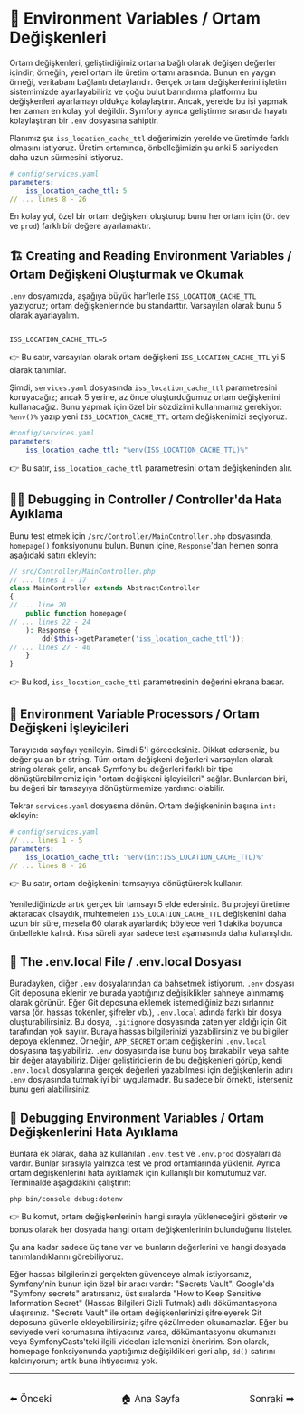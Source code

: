 # 🌱 Environment Variables / Ortam Değişkenleri

Ortam değişkenleri, geliştirdiğimiz ortama bağlı olarak değişen değerler içindir; örneğin, yerel ortam ile üretim ortamı arasında. Bunun en yaygın örneği, veritabanı bağlantı detaylarıdır. Gerçek ortam değişkenlerini işletim sistemimizde ayarlayabiliriz ve çoğu bulut barındırma platformu bu değişkenleri ayarlamayı oldukça kolaylaştırır. Ancak, yerelde bu işi yapmak her zaman en kolay yol değildir. Symfony ayrıca geliştirme sırasında hayatı kolaylaştıran bir `.env` dosyasına sahiptir.

Planımız şu: `iss_location_cache_ttl` değerimizin yerelde ve üretimde farklı olmasını istiyoruz. Üretim ortamında, önbelleğimizin şu anki 5 saniyeden daha uzun sürmesini istiyoruz.

```yaml
# config/services.yaml
parameters:
    iss_location_cache_ttl: 5
// ... lines 8 - 26
```

En kolay yol, özel bir ortam değişkeni oluşturup bunu her ortam için (ör. `dev` ve `prod`) farklı bir değere ayarlamaktır.

## 🏗️ Creating and Reading Environment Variables / Ortam Değişkeni Oluşturmak ve Okumak

`.env` dosyamızda, aşağıya büyük harflerle `ISS_LOCATION_CACHE_TTL` yazıyoruz; ortam değişkenlerinde bu standarttır. Varsayılan olarak bunu 5 olarak ayarlayalım.

```dotenv

ISS_LOCATION_CACHE_TTL=5
```

👉 Bu satır, varsayılan olarak ortam değişkeni `ISS_LOCATION_CACHE_TTL`'yi 5 olarak tanımlar.

Şimdi, `services.yaml` dosyasında `iss_location_cache_ttl` parametresini koruyacağız; ancak 5 yerine, az önce oluşturduğumuz ortam değişkenini kullanacağız. Bunu yapmak için özel bir sözdizimi kullanmamız gerekiyor: `%env()%` yazıp yeni `ISS_LOCATION_CACHE_TTL` ortam değişkenimizi seçiyoruz.

```yaml
#config/services.yaml
parameters:
    iss_location_cache_ttl: "%env(ISS_LOCATION_CACHE_TTL)%"
```

👉 Bu satır, `iss_location_cache_ttl` parametresini ortam değişkeninden alır.

## 🧑‍💻 Debugging in Controller / Controller'da Hata Ayıklama

Bunu test etmek için `/src/Controller/MainController.php` dosyasında, `homepage()` fonksiyonunu bulun. Bunun içine, `Response`'dan hemen sonra aşağıdaki satırı ekleyin:

```php
// src/Controller/MainController.php
// ... lines 1 - 17
class MainController extends AbstractController
{
// ... line 20
    public function homepage(
// ... lines 22 - 24
    ): Response {
        dd($this->getParameter('iss_location_cache_ttl'));
// ... lines 27 - 40
    }
}
```

👉 Bu kod, `iss_location_cache_ttl` parametresinin değerini ekrana basar.

## 🧪 Environment Variable Processors / Ortam Değişkeni İşleyicileri

Tarayıcıda sayfayı yenileyin. Şimdi 5'i göreceksiniz. Dikkat ederseniz, bu değer şu an bir string. Tüm ortam değişkeni değerleri varsayılan olarak string olarak gelir, ancak Symfony bu değerleri farklı bir tipe dönüştürebilmemiz için "ortam değişkeni işleyicileri" sağlar. Bunlardan biri, bu değeri bir tamsayıya dönüştürmemize yardımcı olabilir.

Tekrar `services.yaml` dosyasına dönün. Ortam değişkeninin başına `int:` ekleyin:

```yaml
# config/services.yaml
// ... lines 1 - 5
parameters:
    iss_location_cache_ttl: '%env(int:ISS_LOCATION_CACHE_TTL)%'
// ... lines 8 - 26
```

👉 Bu satır, ortam değişkenini tamsayıya dönüştürerek kullanır.

Yenilediğinizde artık gerçek bir tamsayı 5 elde edersiniz. Bu projeyi üretime aktaracak olsaydık, muhtemelen `ISS_LOCATION_CACHE_TTL` değişkenini daha uzun bir süre, mesela 60 olarak ayarlardık; böylece veri 1 dakika boyunca önbellekte kalırdı. Kısa süreli ayar sadece test aşamasında daha kullanışlıdır.

## 📄 The .env.local File / .env.local Dosyası

Buradayken, diğer `.env` dosyalarından da bahsetmek istiyorum. `.env` dosyası Git deposuna eklenir ve burada yaptığınız değişiklikler sahneye alınmamış olarak görünür. Eğer Git deposuna eklemek istemediğiniz bazı sırlarınız varsa (ör. hassas tokenler, şifreler vb.), `.env.local` adında farklı bir dosya oluşturabilirsiniz. Bu dosya, `.gitignore` dosyasında zaten yer aldığı için Git tarafından yok sayılır. Buraya hassas bilgilerinizi yazabilirsiniz ve bu bilgiler depoya eklenmez. Örneğin, `APP_SECRET` ortam değişkenini `.env.local` dosyasına taşıyabiliriz. `.env` dosyasında ise bunu boş bırakabilir veya sahte bir değer atayabiliriz. Diğer geliştiricilerin de bu değişkenleri görüp, kendi `.env.local` dosyalarına gerçek değerleri yazabilmesi için değişkenlerin adını `.env` dosyasında tutmak iyi bir uygulamadır. Bu sadece bir örnekti, isterseniz bunu geri alabilirsiniz.

## 🔬 Debugging Environment Variables / Ortam Değişkenlerini Hata Ayıklama

Bunlara ek olarak, daha az kullanılan `.env.test` ve `.env.prod` dosyaları da vardır. Bunlar sırasıyla yalnızca test ve prod ortamlarında yüklenir. Ayrıca ortam değişkenlerini hata ayıklamak için kullanışlı bir komutumuz var. Terminalde aşağıdakini çalıştırın:

```
php bin/console debug:dotenv
```

👉 Bu komut, ortam değişkenlerinin hangi sırayla yükleneceğini gösterir ve bonus olarak her dosyada hangi ortam değişkenlerinin bulunduğunu listeler.

Şu ana kadar sadece üç tane var ve bunların değerlerini ve hangi dosyada tanımlandıklarını görebiliyoruz.

Eğer hassas bilgilerinizi gerçekten güvenceye almak istiyorsanız, Symfony'nin bunun için özel bir aracı vardır: "Secrets Vault". Google'da "Symfony secrets" aratırsanız, üst sıralarda "How to Keep Sensitive Information Secret" (Hassas Bilgileri Gizli Tutmak) adlı dökümantasyona ulaşırsınız. "Secrets Vault" ile ortam değişkenlerinizi şifreleyerek Git deposuna güvenle ekleyebilirsiniz; şifre çözülmeden okunamazlar. Eğer bu seviyede veri korumasına ihtiyacınız varsa, dökümantasyonu okumanızı veya SymfonyCasts'teki ilgili videoları izlemenizi öneririm. Son olarak, homepage fonksiyonunda yaptığımız değişiklikleri geri alıp, `dd()` satırını kaldırıyorum; artık buna ihtiyacımız yok.

---

<div style="display: flex; justify-content: space-between; align-items: center; margin-top: 32px;">
    <a href="./12_Non-Autowireable Services.md" title="Önceki" style="text-decoration: none; font-size: 1.2em;">⬅️ Önceki</a>
    <a href="../README.md" title="Ana Sayfa" style="text-decoration: none; font-size: 1.2em;">🏠 Ana Sayfa</a>
    <a href="./14_Autoconfiguration.md" title="Sonraki" style="text-decoration: none; font-size: 1.2em;">Sonraki ➡️</a>
</div>
